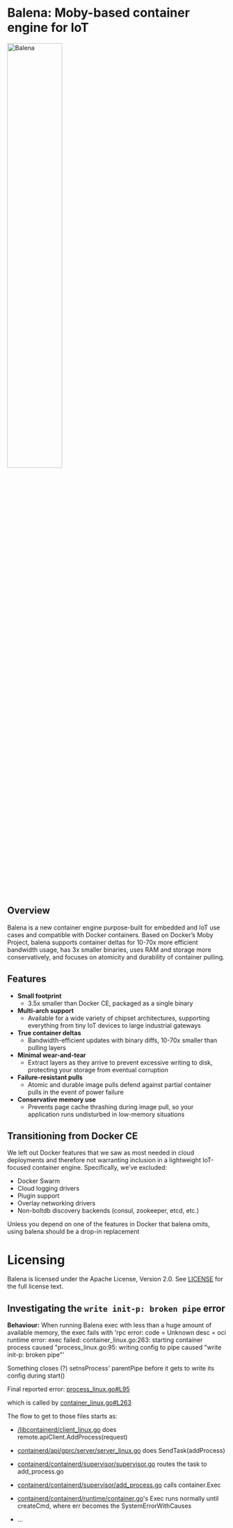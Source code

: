 Balena: Moby-based container engine for IoT
===========================================

<img src="docs/static_files/balena-logo-black.svg" alt="Balena" width="50%" />

## Overview

Balena is a new container engine purpose-built for embedded and IoT use cases
and compatible with Docker containers. Based on Docker’s Moby Project, balena
supports container deltas for 10-70x more efficient bandwidth usage, has 3x
smaller binaries, uses RAM and storage more conservatively, and focuses on
atomicity and durability of container pulling.

## Features

- __Small footprint__
	- 3.5x smaller than Docker CE, packaged as a single binary
- __Multi-arch support__
	- Available for a wide variety of chipset architectures, supporting everything from tiny IoT devices to large industrial gateways
- __True container deltas__
	- Bandwidth-efficient updates with binary diffs, 10-70x smaller than pulling layers
- __Minimal wear-and-tear__
	- Extract layers as they arrive to prevent excessive writing to disk, protecting your storage from eventual corruption
- __Failure-resistant pulls__
	- Atomic and durable image pulls defend against partial container pulls in the event of power failure
- __Conservative memory use__
	- Prevents page cache thrashing during image pull, so your application runs undisturbed in low-memory situations

## Transitioning from Docker CE

We left out Docker features that we saw as most needed in cloud deployments and
therefore not warranting inclusion in a lightweight IoT-focused container
engine. Specifically, we’ve excluded:

- Docker Swarm
- Cloud logging drivers
- Plugin support
- Overlay networking drivers
- Non-boltdb discovery backends (consul, zookeeper, etcd, etc.)

Unless you depend on one of the features in Docker that balena omits, using
balena should be a drop-in replacement

Licensing
=========
Balena is licensed under the Apache License, Version 2.0. See
[LICENSE](https://github.com/resin-os/balena/blob/master/LICENSE) for the full
license text.


## Investigating the `write init-p: broken pipe` error

**Behaviour:** When running Balena exec with less than a huge amount of available memory, the exec fails with 'rpc error: code = Unknown desc = oci runtime error: exec failed: container_linux.go:263: starting container process caused "process_linux.go:95: writing config to pipe caused "write init-p: broken pipe"'

Something closes (?) setnsProcess' parentPipe before it gets to write its config during start()

Final reported error: [process_linux.go#L95](https://github.com/resin-os/balena/blob/17.06-resin/vendor/github.com/opencontainers/runc/libcontainer/process_linux.go#L95)

which is called by [container_linux.go#L263](https://github.com/resin-os/balena/blob/17.06-resin/vendor/github.com/opencontainers/runc/libcontainer/container_linux.go#L263)

The flow to get to those files starts as:
- [/libcontainerd/client_linux.go](https://github.com/resin-os/balena/blob/6785696ce1e6dea3559aae73ebfeb23909a0d61a/libcontainerd/client_linux.go#L124) does remote.apiClient.AddProcess(request)

- [containerd/api/gprc/server/server_linux.go](https://github.com/resin-os/balena/blob/328a1d189eca816ca045bd467cd0476f73ea570d/vendor/github.com/containerd/containerd/api/grpc/server/server_linux.go#L62) does SendTask(addProcess)

- [containerd/containerd/supervisor/supervisor.go](https://github.com/resin-os/balena/blob/328a1d189eca816ca045bd467cd0476f73ea570d/vendor/github.com/containerd/containerd/supervisor/supervisor.go#L385) routes the task to add_process.go

- [containerd/containerd/supervisor/add_process.go](https://github.com/resin-os/balena/blob/328a1d189eca816ca045bd467cd0476f73ea570d/vendor/github.com/containerd/containerd/supervisor/add_process.go#L32) calls container.Exec

- [containerd/containerd/runtime/container.go](https://github.com/resin-os/balena/blob/328a1d189eca816ca045bd467cd0476f73ea570d/vendor/github.com/containerd/containerd/runtime/container.go#L483)'s Exec runs normally until createCmd, where err becomes the SystemErrorWithCauses

- ...
